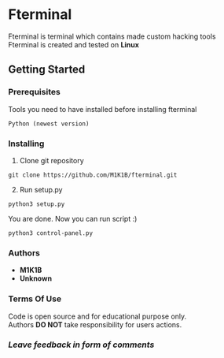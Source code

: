 # Fterminal

Fterminal is terminal which contains made custom hacking tools  
Fterminal is created and tested on **Linux**

## Getting Started

### Prerequisites

Tools you need to have installed before installing fterminal

```
Python (newest version)
```

### Installing

1) Clone git repository

```
git clone https://github.com/M1K1B/fterminal.git
```

2) Run setup.py

```
python3 setup.py
```

You are done. Now you can run script :)

```
python3 control-panel.py
```

### Authors

* **M1K1B**
* **Unknown**

### Terms Of Use

Code is open source and for educational purpose only.  
Authors **DO NOT** take responsibility for users actions.


### ***Leave feedback in form of comments***
